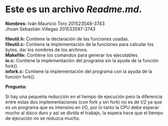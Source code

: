# Este es un archivo *Readme.md*.

**Nombres:** Iván Mauricio Toro           201523548-3743  
	Jhoan Sebastián Villegas     201533597-3743

**fileutil.h:** Contiene la declaración de las funciones usadas.   
**fileutil.c:** Contiene la implementación de la funciones para calcular los bytes, dar los nombres de los archivos.    
**Makefile:** Contiene los comandos para generar los ejecutables.  
**io.c:** Contiene la implementación del programa sin la ayuda de la función fork().  
**iofork.c:** Contiene la implementación del programa con la ayuda de la función fork().    

**Pregunta:**  

Sí hay una pequeña reducción en el tiempo de ejecución pero la diferencia entre estas dos implementaciones (con fork y sin fork) no es de t/2 ya 
que es un programa que es intensivo en I/O, por lo tanto la CPU debe esperar mucho al disco duro y así se divida el trabajo, 
la espera hace que el tiempo de ejecución no se reduzca mucho.
